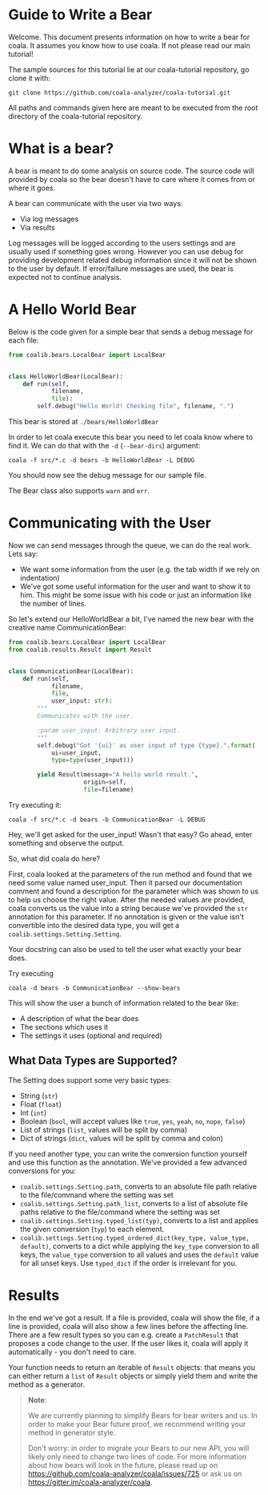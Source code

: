 # Guide to Write a Bear

Welcome. This document presents information on how to write a bear for coala.
It assumes you know how to use coala. If not please read our main tutorial!

The sample sources for this tutorial lie at our coala-tutorial repository, go
clone it with:

```
git clone https://github.com/coala-analyzer/coala-tutorial.git
```

All paths and commands given here are meant to be executed from the root
directory of the coala-tutorial repository.

# What is a bear?

A bear is meant to do some analysis on source code. The source code will
provided by coala so the bear doesn't have to care where it comes from or where
it goes.

A bear can communicate with the user via two ways:

 * Via log messages
 * Via results

Log messages will be logged according to the users settings and are usually
used if something goes wrong. However you can use debug for providing
development related debug information since it will not be shown to the user by
default. If error/failure messages are used, the bear is expected not to
continue analysis.

# A Hello World Bear

Below is the code given for a simple bear that sends a debug message for each
file:

```python
from coalib.bears.LocalBear import LocalBear


class HelloWorldBear(LocalBear):
    def run(self,
            filename,
            file):
        self.debug("Hello World! Checking file", filename, ".")
```

This bear is stored at `./bears/HelloWorldBear`

In order to let coala execute this bear you need to let coala know where to
find it. We can do that with the `-d` (`--bear-dirs`) argument:

`coala -f src/*.c -d bears -b HelloWorldBear -L DEBUG`

You should now see the debug message for our sample file.

The Bear class also supports `warn` and `err`.

# Communicating with the User

Now we can send messages through the queue, we can do the real work. Lets say:

 * We want some information from the user (e.g. the tab width if we rely on
   indentation)
 * We've got some useful information for the user and want to show it to him.
   This might be some issue with his code or just an information like the
   number of lines.

So let's extend our HelloWorldBear a bit, I've named the new bear with the
creative name CommunicationBear:

```python
from coalib.bears.LocalBear import LocalBear
from coalib.results.Result import Result


class CommunicationBear(LocalBear):
    def run(self,
            filename,
            file,
            user_input: str):
        """
        Communicates with the user.

        :param user_input: Arbitrary user input.
        """
        self.debug("Got '{ui}' as user input of type {type}.".format(
            ui=user_input,
            type=type(user_input)))

        yield Result(message="A hello world result.",
                     origin=self,
                     file=filename)
```

Try executing it:

```
coala -f src/*.c -d bears -b CommunicationBear -L DEBUG
```

Hey, we'll get asked for the user_input! Wasn't that easy? Go ahead, enter
something and observe the output.

So, what did coala do here?

First, coala looked at the parameters of the run method and found that we
need some value named user_input. Then it parsed our documentation comment and
found a description for the parameter which was shown to us to help us choose
the right value. After the needed values are provided, coala converts us the
value into a string because we've provided the `str` annotation for this
parameter. If no annotation is given or the value isn't convertible into the
desired data type, you will get a `coalib.settings.Setting.Setting`.

Your docstring can also be used to tell the user what exactly your bear does.

Try executing

```
coala -d bears -b CommunicationBear --show-bears
```

This will show the user a bunch of information related to the bear like:
 - A description of what the bear does
 - The sections which uses it
 - The settings it uses (optional and required)

## What Data Types are Supported?

The Setting does support some very basic types:

 * String (`str`)
 * Float (`float`)
 * Int (`int`)
 * Boolean (`bool`, will accept values like `true`, `yes`, `yeah`, `no`,
   `nope`, `false`)
 * List of strings (`list`, values will be split by comma)
 * Dict of strings (`dict`, values will be split by comma and colon)

If you need another type, you can write the conversion function yourself and
use this function as the annotation. We've provided a few advanced conversions
for you:

 * `coalib.settings.Setting.path`, converts to an absolute file path relative
   to the file/command where the setting was set
 * `coalib.settings.Setting.path_list`, converts to a list of absolute file
   paths relative to the file/command where the setting was set
 * `coalib.settings.Setting.typed_list(typ)`, converts to a list and applies
   the given conversion (`typ`) to each element.
 * `coalib.settings.Setting.typed_ordered_dict(key_type, value_type, default)`,
   converts to a dict while applying the `key_type` conversion to all keys, the
   `value_type` conversion to all values and uses the `default` value for all
   unset keys. Use `typed_dict` if the order is irrelevant for you.

# Results

In the end we've got a result. If a file is provided, coala will show the file,
if a line is provided, coala will also show a few lines before the affecting
line. There are a few result types so you can e.g. create a `PatchResult` that
proposes a code change to the user. If the user likes it, coala will apply it
automatically - you don't need to care.

Your function needs to return an iterable of `Result` objects: that means you
can either return a `list` of `Result` objects or simply yield them and write
the method as a generator.

> **Note**:
>
> We are currently planning to simplify Bears for bear writers and us. In order
> to make your Bear future proof, we recommend writing your method in generator
> style.
>
> Don't worry: in order to migrate your Bears to our new API, you will likely
> only need to change two lines of code. For more information about how bears
> will look in the future, please read up on
> <https://github.com/coala-analyzer/coala/issues/725> or ask us on
> <https://gitter.im/coala-analyzer/coala>.
